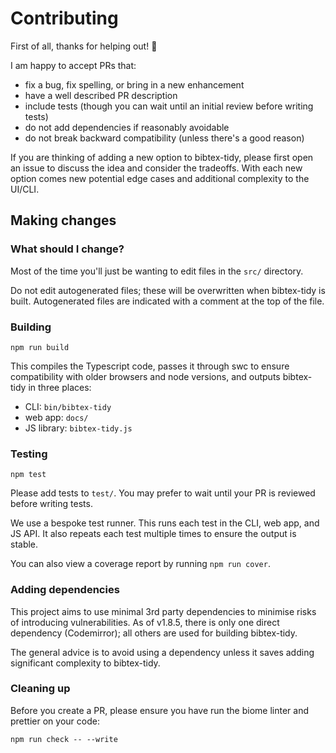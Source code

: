 # Contributing

First of all, thanks for helping out! 🎉

I am happy to accept PRs that:

- fix a bug, fix spelling, or bring in a new enhancement
- have a well described PR description
- include tests (though you can wait until an initial review before writing tests)
- do not add dependencies if reasonably avoidable
- do not break backward compatibility (unless there's a good reason)

If you are thinking of adding a new option to bibtex-tidy, please first open an issue to discuss the idea and consider the tradeoffs. With each new option comes new potential edge cases and additional complexity to the UI/CLI.

## Making changes

### What should I change?

Most of the time you'll just be wanting to edit files in the `src/` directory.

Do not edit autogenerated files; these will be overwritten when bibtex-tidy is built. Autogenerated files are indicated with a comment at the top of the file.

### Building

```
npm run build
```

This compiles the Typescript code, passes it through swc to ensure compatibility with older browsers and node versions, and outputs bibtex-tidy in three places:

- CLI: `bin/bibtex-tidy`
- web app: `docs/`
- JS library: `bibtex-tidy.js`

### Testing

```
npm test
```

Please add tests to `test/`. You may prefer to wait until your PR is reviewed before writing tests.

We use a bespoke test runner. This runs each test in the CLI, web app, and JS API. It also repeats each test multiple times to ensure the output is stable.

You can also view a coverage report by running `npm run cover`.

### Adding dependencies

This project aims to use minimal 3rd party dependencies to minimise risks of introducing vulnerabilities. As of v1.8.5, there is only one direct dependency (Codemirror); all others are used for building bibtex-tidy.

The general advice is to avoid using a dependency unless it saves adding significant complexity to bibtex-tidy.

### Cleaning up

Before you create a PR, please ensure you have run the biome linter and prettier on your code:

```
npm run check -- --write
```
